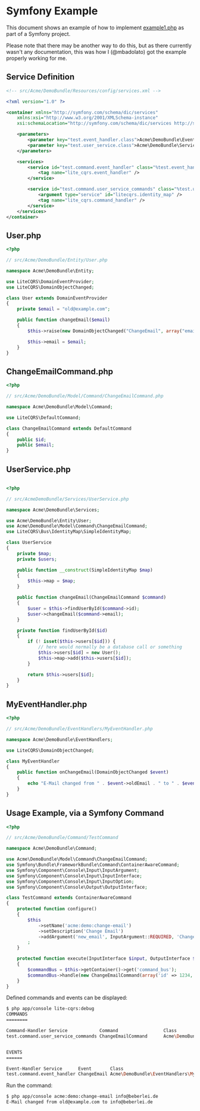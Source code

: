 Symfony Example
===============

This document shows an example of how to implement [example1.php](https://github.com/beberlei/litecqrs-php/blob/master/example/example1.php) as part of a Symfony project.

Please note that there may be another way to do this, but as there currently wasn't any documentation, this was how I (@mbadolato) got the example properly working for me.

Service Definition
------------------

```xml
<!-- src/Acme/DemoBundle/Resources/config/services.xml -->

<?xml version="1.0" ?>

<container xmlns="http://symfony.com/schema/dic/services"
    xmlns:xsi="http://www.w3.org/2001/XMLSchema-instance"
    xsi:schemaLocation="http://symfony.com/schema/dic/services http://symfony.com/schema/dic/services/services-1.0.xsd">

    <parameters>
        <parameter key="test.event_handler.class">Acme\DemoBundle\EventHandlers\MyEventHandler</parameter>
        <parameter key="test.user_service.class">Acme\DemoBundle\Services\UserService</parameter>
    </parameters>

    <services>
        <service id="test.command.event_handler" class="%test.event_handler.class%">
            <tag name="lite_cqrs.event_handler" />
        </service>

        <service id="test.command.user_service_commands" class="%test.user_service.class%">
            <argument type="service" id="litecqrs.identity_map" />
            <tag name="lite_cqrs.command_handler" />
        </service>
    </services>
</container>
```

User.php
--------

```php
<?php

// src/Acme/DemoBundle/Entity/User.php

namespace Acme\DemoBundle\Entity;

use LiteCQRS\DomainEventProvider;
use LiteCQRS\DomainObjectChanged;

class User extends DomainEventProvider
{
    private $email = "old@example.com";

    public function changeEmail($email)
    {
        $this->raise(new DomainObjectChanged("ChangeEmail", array("email" => $email, "oldEmail" => $this->email)));

        $this->email = $email;
    }
}
```

ChangeEmailCommand.php
----------------------

```php
<?php

// src/Acme/DemoBundle/Model/Command/ChangeEmailCommand.php

namespace Acme\DemoBundle\Model\Command;

use LiteCQRS\DefaultCommand;

class ChangeEmailCommand extends DefaultCommand
{
    public $id;
    public $email;
}
```

UserService.php
---------------

```php

<?php

// src/AcmeDemoBundle/Services/UserService.php

namespace Acme\DemoBundle\Services;

use Acme\DemoBundle\Entity\User;
use Acme\DemoBundle\Model\Command\ChangeEmailCommand;
use LiteCQRS\Bus\IdentityMap\SimpleIdentityMap;

class UserService
{
    private $map;
    private $users;

    public function __construct(SimpleIdentityMap $map)
    {
        $this->map = $map;
    }

    public function changeEmail(ChangeEmailCommand $command)
    {
        $user = $this->findUserById($command->id);
        $user->changeEmail($command->email);
    }

    private function findUserById($id)
    {
        if (! isset($this->users[$id])) {
            // here would normally be a database call or something
            $this->users[$id] = new User();
            $this->map->add($this->users[$id]);
        }

        return $this->users[$id];
    }
}
```

MyEventHandler.php
------------------

```php
<?php

// src/Acme/DemoBundle/EventHandlers/MyEventHandler.php

namespace Acme\DemoBundle\EventHandlers;

use LiteCQRS\DomainObjectChanged;

class MyEventHandler
{
    public function onChangeEmail(DomainObjectChanged $event)
    {
        echo "E-Mail changed from " . $event->oldEmail . " to " . $event->email . "\n";
    }
}
```

Usage Example, via a Symfony Command
------------------------------------

```php
<?php

// src/Acme/DemoBundle/Command/TestCommand

namespace Acme\DemoBundle\Command;

use Acme\DemoBundle\Model\Command\ChangeEmailCommand;
use Symfony\Bundle\FrameworkBundle\Command\ContainerAwareCommand;
use Symfony\Component\Console\Input\InputArgument;
use Symfony\Component\Console\Input\InputInterface;
use Symfony\Component\Console\Input\InputOption;
use Symfony\Component\Console\Output\OutputInterface;

class TestCommand extends ContainerAwareCommand
{
    protected function configure()
    {
        $this
            ->setName('acme:demo:change-email')
            ->setDescription('Change Email')
            ->addArgument('new_email', InputArgument::REQUIRED, 'Change the email to what?')
        ;
    }

    protected function execute(InputInterface $input, OutputInterface $output)
    {
        $commandBus = $this->getContainer()->get('command_bus');
        $commandBus->handle(new ChangeEmailCommand(array('id' => 1234, 'email' => $input->getArgument('new_email'))));
    }
}
```
Defined commands and events can be displayed:

```bash
$ php app/console lite-cqrs:debug
COMMANDS
========

Command-Handler Service            Command                 Class
test.command.user_service_commands ChangeEmailCommand      Acme\DemoBundle\Model\Command\ChangeEmailCommand


EVENTS
======

Event-Handler Service      Event       Class
test.command.event_handler ChangeEmail Acme\DemoBundle\EventHandlers\MyEventHandler
```

Run the command:

```bash
$ php app/console acme:demo:change-email info@beberlei.de
E-Mail changed from old@example.com to info@beberlei.de
```